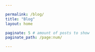 ```yaml
---

permalink: /blog/
title: "Blog"
layout: home

paginate: 5 # amount of posts to show
paginate_path: /page:num/

---
```


